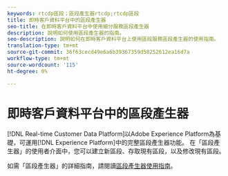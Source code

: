 ```yaml
---
keywords: rtcdp區段；區段產生器rtcdp;rtcdp區段
title: 即時客戶資料平台中的區段產生器
seo-title: 在即時客戶資料平台中使用細分服務區段產生器
description: 說明如何使用區段產生器的指南。
seo-description: 說明如何在即時客戶資料平台上使用區段服務區段產生器的使用指南。
translation-type: tm+mt
source-git-commit: 36f63cecd49e6a6b39367359d50252612ea16d7a
workflow-type: tm+mt
source-wordcount: '115'
ht-degree: 0%

---
```



# 即時客戶資料平台中的區段產生器

[!DNL Real-time Customer Data Platform]以Adobe Experience Platform為基礎，可運用[!DNL Experience Platform]中的完整區段產生器功能。 在「區段產生器」的使用者介面中，您可以建立新區段、存取現有區段，以及修改現有區段。

如需「區段產生器」的詳細指南，請閱讀[區段產生器使用指南](../../segmentation/ui/segment-builder.md)。
